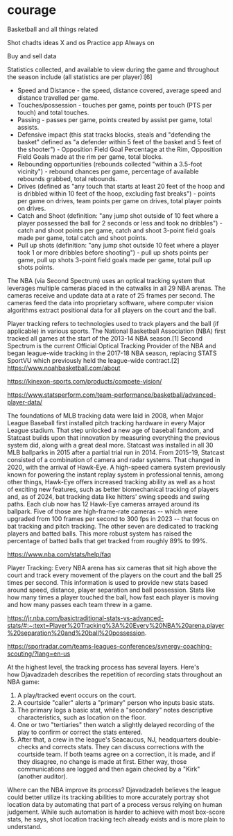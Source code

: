 # courage
Basketball and all things related

Shot chadts ideas
X and os
Practice app
Always on

Buy and sell data

Statistics collected, and available to view during the game and throughout the season include (all statistics are per player):[6]
* Speed and Distance - the speed, distance covered, average speed and distance travelled per game.
* Touches/possession - touches per game, points per touch (PTS per touch) and total touches.
* Passing - passes per game, points created by assist per game, total assists.
* Defensive impact (this stat tracks blocks, steals and "defending the basket" defined as "a defender within 5 feet of the basket and 5 feet of the shooter") - Opposition Field Goal Percentage at the Rim, Opposition Field Goals made at the rim per game, total blocks.
* Rebounding opportunities (rebounds collected "within a 3.5-foot vicinity") - rebound chances per game, percentage of available rebounds grabbed, total rebounds.
* Drives (defined as "any touch that starts at least 20 feet of the hoop and is dribbled within 10 feet of the hoop, excluding fast breaks") - points per game on drives, team points per game on drives, total player points on drives.
* Catch and Shoot (definition: "any jump shot outside of 10 feet where a player possessed the ball for 2 seconds or less and took no dribbles") - catch and shoot points per game, catch and shoot 3-point field goals made per game, total catch and shoot points.
* Pull up shots (definition: "any jump shot outside 10 feet where a player took 1 or more dribbles before shooting") - pull up shots points per game, pull up shots 3-point field goals made per game, total pull up shots points.

The NBA (via Second Spectrum) uses an optical tracking system that leverages multiple cameras placed in the catwalks in all 29 NBA arenas. The cameras receive and update data at a rate of 25 frames per second. The cameras feed the data into proprietary software, where computer vision algorithms extract positional data for all players on the court and the ball.

Player tracking refers to technologies used to track players and the ball (if applicable) in various sports. The National Basketball Association (NBA) first tracked all games at the start of the 2013-14 NBA season.[1] Second Spectrum is the current Official Optical Tracking Provider of the NBA and began league-wide tracking in the 2017-18 NBA season, replacing STATS SportVU which previously held the league-wide contract.[2]
https://www.noahbasketball.com/about

https://kinexon-sports.com/products/compete-vision/

https://www.statsperform.com/team-performance/basketball/advanced-player-data/

The foundations of MLB tracking data were laid in 2008, when Major League Baseball first installed pitch tracking hardware in every Major League stadium. That step unlocked a new age of baseball fandom, and Statcast builds upon that innovation by measuring everything the previous system did, along with a great deal more. Statcast was installed in all 30 MLB ballparks in 2015 after a partial trial run in 2014.
From 2015-19, Statcast consisted of a combination of camera and radar systems. That changed in 2020, with the arrival of Hawk-Eye. A high-speed camera system previously known for powering the instant replay system in professional tennis, among other things, Hawk-Eye offers increased tracking ability as well as a host of exciting new features, such as better biomechanical tracking of players and, as of 2024, bat tracking data like hitters' swing speeds and swing paths.
Each club now has 12 Hawk-Eye cameras arrayed around its ballpark. Five of those are high-frame-rate cameras -- which were upgraded from 100 frames per second to 300 fps in 2023 -- that focus on bat tracking and pitch tracking. The other seven are dedicated to tracking players and batted balls. This more robust system has raised the percentage of batted balls that get tracked from roughly 89% to 99%.

https://www.nba.com/stats/help/faq

Player Tracking: Every NBA arena has six cameras that sit high above the court and track every movement of the players on the court and the ball 25 times per second. This information is used to provide new stats based around speed, distance, player separation and ball possession. Stats like how many times a player touched the ball, how fast each player is moving and how many passes each team threw in a game.

https://jr.nba.com/basictraditional-stats-vs-advanced-stats/#:~:text=Player%20Tracking%3A%20Every%20NBA%20arena,player%20separation%20and%20ball%20possession.

https://sportradar.com/teams-leagues-conferences/synergy-coaching-scouting/?lang=en-us


At the highest level, the tracking process has several layers. Here's how Djavadzadeh describes the repetition of recording stats throughout an NBA game:
1. A play/tracked event occurs on the court.
2. A courtside "caller" alerts a "primary" person who inputs basic stats.
3. The primary logs a basic stat, while a "secondary" notes descriptive characteristics, such as location on the floor.
4. One or two "tertiaries" then watch a slightly delayed recording of the play to confirm or correct the stats entered.
5. After that, a crew in the league's Seacaucus, NJ, headquarters double-checks and corrects stats. They can discuss corrections with the courtside team. If both teams agree on a correction, it is made, and if they disagree, no change is made at first. Either way, those communications are logged and then again checked by a "Kirk" (another auditor). 



Where can the NBA improve its process? Djavadzadeh believes the league could better utilize its tracking abilities to more accurately portray shot location data by automating that part of a process versus relying on human judgement. While such automation is harder to achieve with most box-score stats, he says, shot location tracking tech already exists and is more plain to understand.


